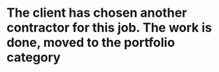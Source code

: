# The client has chosen another contractor for this job. The work is done, moved to the portfolio category
